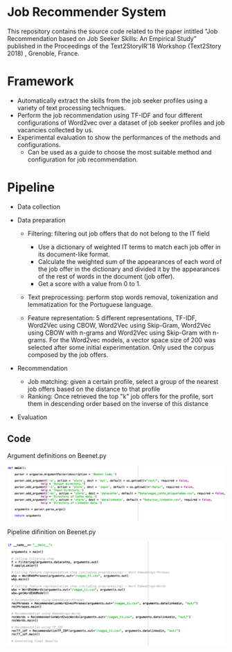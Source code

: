 # Job Recommender System
This repository contains the source code related to the paper intitled "Job Recommendation based on Job Seeker Skills: An Empirical Study" published in the Proceedings of the Text2StoryIR'18 Workshop (Text2Story 2018) , Grenoble, France.

# Framework
* Automatically extract the skills from the job seeker profiles using a variety of text processing techniques. 
* Perform the job recommendation using TF-IDF and four different configurations of Word2vec over a dataset of job seeker profiles and job vacancies collected by us. 
* Experimental evaluation to show the performances of the methods and configurations. 
   - Can be used as a guide to choose the most suitable method and configuration for job recommendation.

# Pipeline

* Data collection

* Data preparation
  * Filtering: filtering out job offers that do not belong to the IT field
    * Use a dictionary of weighted IT terms to match each job offer in its document-like format. 
    * Calculate the weighted sum of the appearances of each word of the job offer in the dictionary and divided it by the appearances of the rest of words in the document (job offer).
    * Get a score with a value from 0 to 1.

  * Text preprocessing: perform stop words removal, tokenization and lemmatization for the Portuguese language.
  * Feature representation: 5 different representations, TF-IDF, Word2Vec using CBOW, Word2Vec
using Skip-Gram, Word2Vec using CBOW with n-grams and Word2Vec using Skip-Gram with n-grams. For the
Word2vec models, a vector space size of 200 was selected after some initial experimentation. Only used the corpus composed by the job offers.

* Recommendation
  * Job matching: given a certain profile, select a group of the nearest job offers based on the distance to that profile
  * Ranking: Once retrieved the top "k" job offers for the profile, sort them in descending order based on the inverse of this distance 

* Evaluation

## Code
Argument definitions on Beenet.py

![Arguments](/images/args.png)

Pipeline difinition on Beenet.py

![Pipeline](/images/pipeline.png)
